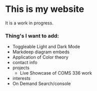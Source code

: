 # This is my website

It is a work in progress.

### Thing's I want to add:
- Toggleable Light and Dark Mode
- Markdeep diagram embeds
- Application of Color theory
- contact info
- projects
  - Live Showcase of COMS 336 work
- interests
- On Demand Search/console
